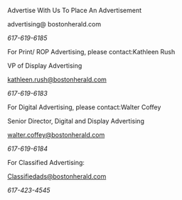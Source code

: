 Advertise With Us To Place An Advertisement

advertising@ bostonherald.com

_617-619-6185_

For Print/ ROP Advertising, please contact:Kathleen Rush

VP of Display Advertising

kathleen.rush@bostonherald.com

_617-619-6183_

For Digital Advertising, please contact:Walter Coffey

Senior Director, Digital and Display Advertising

walter.coffey@bostonherald.com

_617-619-6184_

For Classified Advertising:

Classifiedads@bostonherald.com

_617-423-4545_